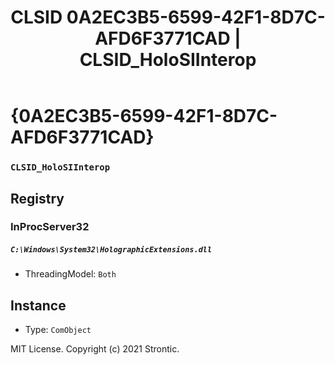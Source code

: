 ﻿---
title: "CLSID 0A2EC3B5-6599-42F1-8D7C-AFD6F3771CAD | CLSID_HoloSIInterop"
excerpt: What is COM-Object CLSID 0A2EC3B5-6599-42F1-8D7C-AFD6F3771CAD?
---

# {0A2EC3B5-6599-42F1-8D7C-AFD6F3771CAD}

### `CLSID_HoloSIInterop`

## Registry


### InProcServer32

##### `C:\Windows\System32\HolographicExtensions.dll`
* ThreadingModel: `Both`

## Instance

* Type: `ComObject`

MIT License. Copyright (c) 2021 Strontic.


